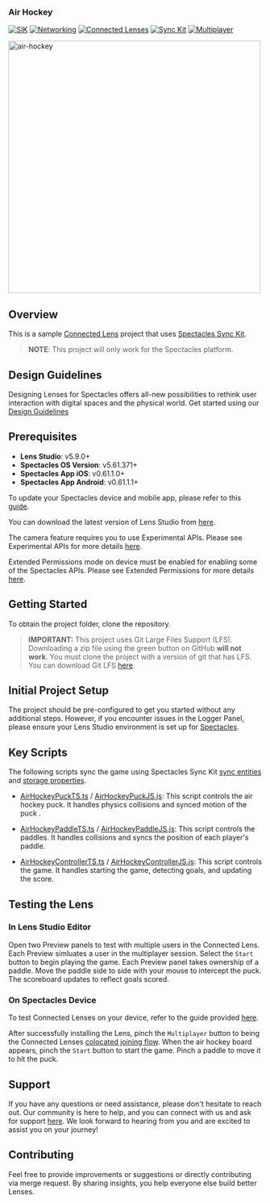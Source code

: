 ### Air Hockey  

[![SIK](https://img.shields.io/badge/SIK-Light%20Gray?color=D3D3D3)](https://developers.snap.com/spectacles/spectacles-frameworks/spectacles-interaction-kit/features/overview?) [![Networking](https://img.shields.io/badge/Networking-Light%20Gray?color=D3D3D3)](https://developers.snap.com/spectacles/about-spectacles-features/connected-lenses/overview?) [![Connected Lenses](https://img.shields.io/badge/Connected%20Lenses-Light%20Gray?color=D3D3D3)](https://developers.snap.com/spectacles/about-spectacles-features/connected-lenses/overview?) [![Sync Kit](https://img.shields.io/badge/Sync%20Kit-Light%20Gray?color=D3D3D3)](https://developers.snap.com/spectacles/spectacles-frameworks/spectacles-interaction-kit/features/overview?) [![Multiplayer](https://img.shields.io/badge/Multiplayer-Light%20Gray?color=D3D3D3)](https://developers.snap.com/lens-studio/features/lens-cloud/lens-cloud-overview?)

<img src="./README-ref/sample-list-air-hockey-rounded-edges.gif" alt="air-hockey" width="500" />

## Overview
This is a sample [Connected Lens](https://developers.snap.com/spectacles/about-spectacles-features/connected-lenses/overview) project that uses [Spectacles Sync Kit](https://developers.snap.com/spectacles/spectacles-frameworks/spectacles-sync-kit/getting-started).

> **NOTE**:
> This project will only work for the Spectacles platform.

## Design Guidelines

Designing Lenses for Spectacles offers all-new possibilities to rethink user interaction with digital spaces and the physical world.
Get started using our [Design Guidelines](https://developers.snap.com/spectacles/best-practices/design-for-spectacles/introduction-to-spatial-design)

## Prerequisites

- **Lens Studio**: v5.9.0+
- **Spectacles OS Version**: v5.61.371+
- **Spectacles App iOS**: v0.61.1.0+
- **Spectacles App Android**: v0.61.1.1+

To update your Spectacles device and mobile app, please refer to this [guide](https://support.spectacles.com/hc/en-us/articles/30214953982740-Updating).

You can download the latest version of Lens Studio from [here](https://ar.snap.com/download?lang=en-US).

The camera feature requires you to use Experimental APIs. Please see Experimental APIs for more details [here](https://developers.snap.com/spectacles/about-spectacles-features/apis/experimental-apis).

Extended Permissions mode on device must be enabled for enabling some of the Spectacles APIs. Please see Extended Permissions for more details [here](https://developers.snap.com/spectacles/permission-privacy/extended-permissions).

## Getting Started

To obtain the project folder, clone the repository.

> **IMPORTANT:**
> This project uses Git Large Files Support (LFS). Downloading a zip file using the green button on GitHub **will not work**. You must clone the project with a version of git that has LFS.
> You can download Git LFS [here](https://git-lfs.github.com/).

## Initial Project Setup

The project should be pre-configured to get you started without any additional steps. However, if you encounter issues in the Logger Panel, please ensure your Lens Studio environment is set up for [Spectacles](https://developers.snap.com/spectacles/get-started/start-buiding/preview-panel).

## Key Scripts

The following scripts sync the game using Spectacles Sync Kit [sync entities](https://developers.snap.com/spectacles/spectacles-frameworks/spectacles-sync-kit/features/sync-entity) and [storage properties](https://developers.snap.com/spectacles/spectacles-frameworks/spectacles-sync-kit/features/storage-properties).

- [AirHockeyPuckTS.ts](./Assets/AirHockey/Typescript/AirHockeyPuckTS.ts) / [AirHockeyPuckJS.js](./Assets/AirHockey/Javascript/AirHockeyPuckJS.js): This script controls the air hockey puck. It handles physics collisions and synced motion of the puck .

- [AirHockeyPaddleTS.ts](./Assets/AirHockey/Typescript/AirHockeyPaddleTS.ts) / [AirHockeyPaddleJS.js](./Assets/AirHockey/Javascript/AirHockeyPaddleJS.js): This script controls the paddles. It handles collisions and syncs the position of each player's paddle.

- [AirHockeyControllerTS.ts](./Assets/AirHockey/Typescript/AirHockeyControllerTS.ts) / [AirHockeyControllerJS.js](./Assets/AirHockey/Javascript/AirHockeyControllerJS.js): This script controls the game. It handles starting the game, detecting goals, and updating the score.

## Testing the Lens

### In Lens Studio Editor

Open two Preview panels to test with multiple users in the Connected Lens. Each Preview simluates a user in the multiplayer session. Select the `Start` button to begin playing the game. Each Preview panel takes ownership of a paddle. Move the paddle side to side with your mouse to intercept the puck. The scoreboard updates to reflect goals scored.

### On Spectacles Device

To test Connected Lenses on your device, refer to the guide provided [here](https://developers.snap.com/spectacles/about-spectacles-features/connected-lenses/building-connected-lenses).

After successfully installing the Lens, pinch the `Multiplayer` button to being the Connected Lenses [colocated joining flow](https://developers.snap.com/spectacles/about-spectacles-features/connected-lenses/using-connected-lenses). When the air hockey board appears, pinch the `Start` button to start the game. Pinch a paddle to move it to hit the puck.

## Support

If you have any questions or need assistance, please don't hesitate to reach out. Our community is here to help, and you can connect with us and ask for support [here](https://www.reddit.com/r/Spectacles/). We look forward to hearing from you and are excited to assist you on your journey!

## Contributing

Feel free to provide improvements or suggestions or directly contributing via merge request. By sharing insights, you help everyone else build better Lenses.